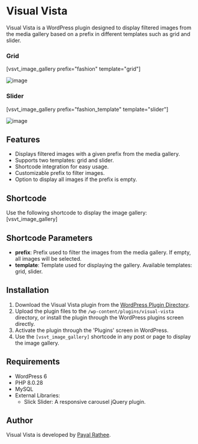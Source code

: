# Visual Vista

Visual Vista is a WordPress plugin designed to display filtered images from the media gallery based on a prefix in different templates such as grid and slider.

### Grid 
[vsvt_image_gallery prefix="fashion" template="grid"]

![image](https://github.com/payalrathee/visual-vista/assets/68552642/108b62c8-53e1-4632-85e0-79849b191906)

### Slider
[vsvt_image_gallery prefix="fashion_template" template="slider"]

![image](https://github.com/payalrathee/visual-vista/assets/68552642/416378f6-0c64-4385-95fc-249e60350a65)


## Features

- Displays filtered images with a given prefix from the media gallery.
- Supports two templates: grid and slider.
- Shortcode integration for easy usage.
- Customizable prefix to filter images.
- Option to display all images if the prefix is empty.

## Shortcode

Use the following shortcode to display the image gallery:
[vsvt_image_gallery]

## Shortcode Parameters

- **prefix**: Prefix used to filter the images from the media gallery. If empty, all images will be selected.
- **template**: Template used for displaying the gallery. Available templates: grid, slider.

## Installation

1. Download the Visual Vista plugin from the [WordPress Plugin Directory](https://wordpress.org/plugins/visual-vista/).
2. Upload the plugin files to the `/wp-content/plugins/visual-vista` directory, or install the plugin through the WordPress plugins screen directly.
3. Activate the plugin through the 'Plugins' screen in WordPress.
4. Use the `[vsvt_image_gallery]` shortcode in any post or page to display the image gallery.

## Requirements

- WordPress 6
- PHP 8.0.28
- MySQL
- External Libraries:
  - Slick Slider: A responsive carousel jQuery plugin.

## Author

Visual Vista is developed by [Payal Rathee](https://github.com/payalrathee).
